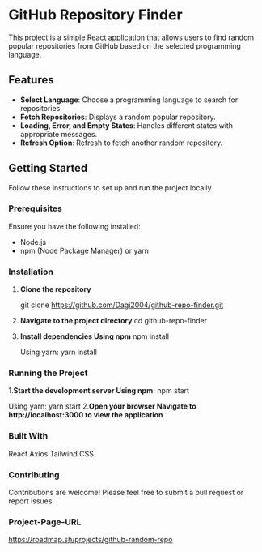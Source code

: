 # GitHub Repository Finder

This project is a simple React application that allows users to find random popular repositories from GitHub based on the selected programming language.

## Features

- **Select Language**: Choose a programming language to search for repositories.
- **Fetch Repositories**: Displays a random popular repository.
- **Loading, Error, and Empty States**: Handles different states with appropriate messages.
- **Refresh Option**: Refresh to fetch another random repository.

## Getting Started

Follow these instructions to set up and run the project locally.

### Prerequisites

Ensure you have the following installed:

- Node.js
- npm (Node Package Manager) or yarn

### Installation

1. **Clone the repository**

   git clone https://github.com/Dagi2004/github-repo-finder.git

2. **Navigate to the project directory**
   cd github-repo-finder

3. **Install dependencies Using npm**
   npm install

   Using yarn:
   yarn install

### Running the Project

1.**Start the development server Using npm:**
npm start

Using yarn:
yarn start 2.**Open your browser Navigate to http://localhost:3000 to view the application**

### Built With

React
Axios
Tailwind CSS

### Contributing

Contributions are welcome! Please feel free to submit a pull request or report issues.

### Project-Page-URL

https://roadmap.sh/projects/github-random-repo
